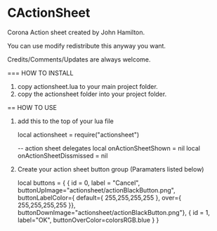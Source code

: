 CActionSheet
============

Corona Action sheet created by John Hamilton.

You can use modify redistribute this anyway you want.

Credits/Comments/Updates are always welcome.


=== HOW TO INSTALL

1) copy actionsheet.lua to your main project folder.
2) copy the actionsheet folder into your project folder.

== HOW TO USE

1) add this to the top of your lua file

	 local actionsheet = require("actionsheet")
	 
	 -- action sheet delegates
	local onActionSheetShown = nil
	local onActionSheetDissmissed = nil
	 
2) Create your action sheet button group (Paramaters listed below)
	
	 local buttons = { 
        { id = 0, label = "Cancel", buttonUpImage="actionsheet/actionBlackButton.png",
        buttonLabelColor={ default={ 255,255,255,255 }, over={ 255,255,255,255 }}, buttonDownImage="actionsheet/actionBlackButton.png"},
        { id = 1, label="OK", buttonOverColor=colorsRGB.blue } } 

	
